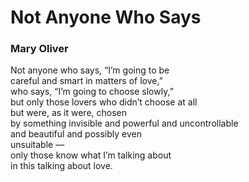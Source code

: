 # Not Anyone Who Says  
  
### Mary Oliver  
  
Not anyone who says, “I’m going to be  
careful and smart in matters of love,”  
who says, “I’m going to choose slowly,”  
but only those lovers who didn’t choose at all  
but were, as it were, chosen  
by something invisible and powerful and uncontrollable  
and beautiful and possibly even  
unsuitable —  
only those know what I’m talking about  
in this talking about love.  
  
